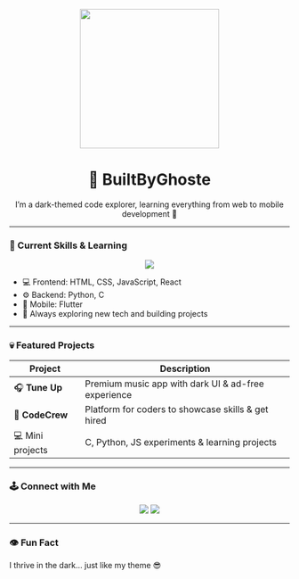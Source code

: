 <p align="center">
  <img src="https://media.giphy.com/media/3o7TKtnuHOHHUjR38Y/giphy.gif" width="250"/>
</p>

<h1 align="center">👻 BuiltByGhoste</h1>
<p align="center">I’m a dark-themed code explorer, learning everything from web to mobile development 🚀</p>

---

### 🌌 Current Skills & Learning
<div align="center">
  <img src="https://skillicons.dev/icons?i=html,css,js,python,c,react,flutter,git,github,vscode,figma" />
</div>

- 💻 Frontend: HTML, CSS, JavaScript, React  
- ⚙️ Backend: Python, C  
- 📱 Mobile: Flutter  
- 🌱 Always exploring new tech and building projects  

---

### 💀 Featured Projects
| Project | Description |
|---------|-------------|
| 🎧 **Tune Up** | Premium music app with dark UI & ad-free experience |
| 💼 **CodeCrew** | Platform for coders to showcase skills & get hired |
| 💻 Mini projects | C, Python, JS experiments & learning projects |

---

### 🕹️ Connect with Me
<div align="center">
  <a href="https://github.com/BuiltByGhoste"><img src="https://img.shields.io/badge/GitHub-000000?style=for-the-badge&logo=github&logoColor=white" /></a>
  <a href="#"><img src="https://img.shields.io/badge/Portfolio-0ff?style=for-the-badge&logo=vercel&logoColor=white" /></a>
</div>

---

### 👁️ Fun Fact
I thrive in the dark… just like my theme 😎  

